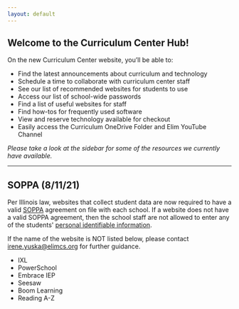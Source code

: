 ```yaml
---
layout: default
---
```


## Welcome to the Curriculum Center Hub! 

On the new Curriculum Center website, you’ll be able to:

- Find the latest announcements about curriculum and technology
- Schedule a time to collaborate with curriculum center staff
- See our list of recommended websites for students to use
- Access our list of school-wide passwords
- Find  a list of useful websites for staff
- Find how-tos for frequently used software
- View and reserve technology available for checkout
- Easily access the Curriculum OneDrive Folder and Elim YouTube Channel

_Please take a look at the sidebar for some of the resources we currently have available._

---
## SOPPA (8/11/21)
Per Illinois law, websites that collect student data are now required to have a valid [SOPPA](https://ltcillinois.org/services/dataprivacy/) agreement on file with each school. If a website does not have a valid SOPPA agreement, then the school staff are not allowed to enter any of the students' [personal identifiable information](https://www.iasb.com/about-us/publications/journal/2020/january-february-2020/legal-matters-ready-or-not/). 

If the name of the website is NOT listed below, please contact [irene.yuska@elimcs.org](irene.yuksa@elimcs.org) for further guidance. 
- IXL
- PowerSchool
- Embrace IEP
- Seesaw
- Boom Learning
- Reading A-Z



